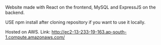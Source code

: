 Website made with React on the frontend, MySQL and ExpressJS on the backend.

USE npm install after cloning repository if you want to use it locally.

Hosted on AWS. Link: http://ec2-13-233-19-163.ap-south-1.compute.amazonaws.com/
